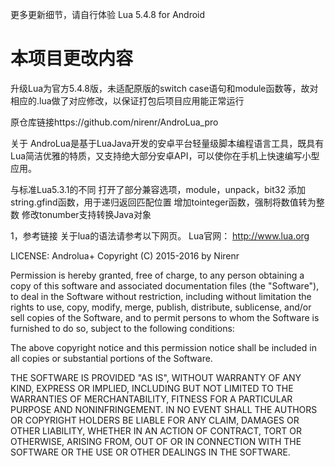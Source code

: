 更多更新细节，请自行体验
Lua 5.4.8 for Android


# 本项目更改内容
升级Lua为官方5.4.8版，未适配原版的switch case语句和module函数等，故对相应的.lua做了对应修改，以保证打包后项目应用能正常运行

原仓库链接https://github.com/nirenr/AndroLua_pro


关于
AndroLua是基于LuaJava开发的安卓平台轻量级脚本编程语言工具，既具有Lua简洁优雅的特质，又支持绝大部分安卓API，可以使你在手机上快速编写小型应用。

与标准Lua5.3.1的不同
打开了部分兼容选项，module，unpack，bit32
添加string.gfind函数，用于递归返回匹配位置
增加tointeger函数，强制将数值转为整数
修改tonumber支持转换Java对象

1，参考链接
关于lua的语法请参考以下网页。
Lua官网：
http://www.lua.org

LICENSE:
Androlua+ Copyright (C) 2015-2016 by Nirenr

Permission is hereby granted, free of charge, to any person obtaining a copy
of this software and associated documentation files (the "Software"), to deal
in the Software without restriction, including without limitation the rights
to use, copy, modify, merge, publish, distribute, sublicense, and/or sell
copies of the Software, and to permit persons to whom the Software is
furnished to do so, subject to the following conditions:

The above copyright notice and this permission notice shall be included in
all copies or substantial portions of the Software.

THE SOFTWARE IS PROVIDED "AS IS", WITHOUT WARRANTY OF ANY KIND, EXPRESS OR
IMPLIED, INCLUDING BUT NOT LIMITED TO THE WARRANTIES OF MERCHANTABILITY,
FITNESS FOR A PARTICULAR PURPOSE AND NONINFRINGEMENT. IN NO EVENT SHALL THE
AUTHORS OR COPYRIGHT HOLDERS BE LIABLE FOR ANY CLAIM, DAMAGES OR OTHER
LIABILITY, WHETHER IN AN ACTION OF CONTRACT, TORT OR OTHERWISE, ARISING FROM,
OUT OF OR IN CONNECTION WITH THE SOFTWARE OR THE USE OR OTHER DEALINGS IN
THE SOFTWARE.
